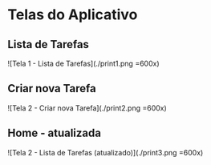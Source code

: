 # Telas do Aplicativo

## Lista de Tarefas
![Tela 1 - Lista de Tarefas](./print1.png =600x)
## Criar nova Tarefa
![Tela 2 - Criar nova Tarefa](./print2.png =600x)
## Home - atualizada
![Tela 2 - Lista de Tarefas (atualizado)](./print3.png =600x)
